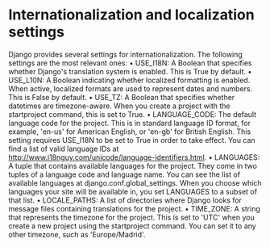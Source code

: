 # Internationalization and localization settings
Django provides several settings for internationalization. The following settings
are the most relevant ones:
• USE_I18N: A Boolean that specifies whether Django's translation system is
enabled. This is True by default.
• USE_L10N: A Boolean indicating whether localized formatting is enabled.
When active, localized formats are used to represent dates and numbers.
This is False by default.
• USE_TZ: A Boolean that specifies whether datetimes are timezone-aware.
When you create a project with the startproject command, this is set
to True.
• LANGUAGE_CODE: The default language code for the project. This is in
standard language ID format, for example, 'en-us' for American English,
or 'en-gb' for British English. This setting requires USE_I18N to be set
to True in order to take effect. You can find a list of valid language IDs
at http://www.i18nguy.com/unicode/language-identifiers.html.
• LANGUAGES: A tuple that contains available languages for the project. They
come in two tuples of a language code and language name. You can see the
list of available languages at django.conf.global_settings. When you
choose which languages your site will be available in, you set LANGUAGES
to a subset of that list.
• LOCALE_PATHS: A list of directories where Django looks for message files
containing translations for the project.
• TIME_ZONE: A string that represents the timezone for the project. This is set
to 'UTC' when you create a new project using the startproject command.
You can set it to any other timezone, such as 'Europe/Madrid'.